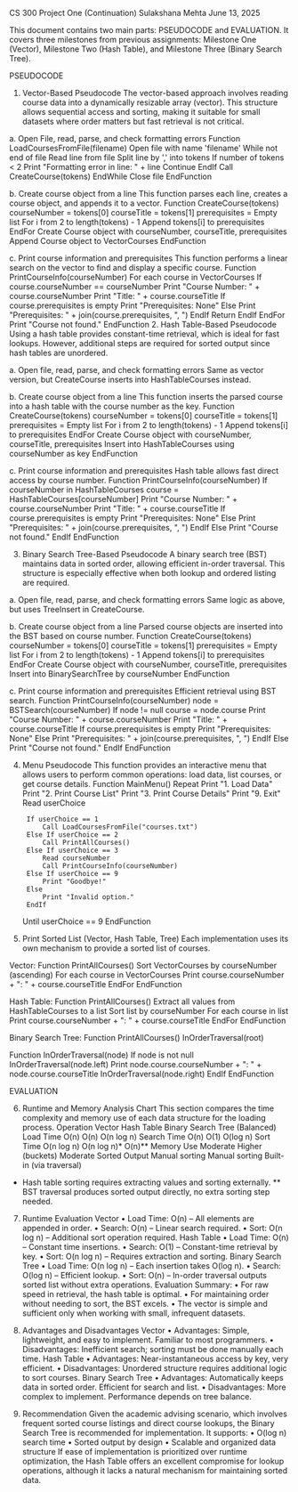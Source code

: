 CS 300 Project One (Continuation)
Sulakshana Mehta
June 13, 2025

This document contains two main parts: PSEUDOCODE and EVALUATION. It covers three milestones from previous assignments: Milestone One (Vector), Milestone Two (Hash Table), and Milestone Three (Binary Search Tree).

PSEUDOCODE

1. Vector-Based Pseudocode
The vector-based approach involves reading course data into a dynamically resizable array (vector). This structure allows sequential access and sorting, making it suitable for small datasets where order matters but fast retrieval is not critical.

a. Open File, read, parse, and check formatting errors
Function LoadCoursesFromFile(filename)
    Open file with name 'filename'
    While not end of file
        Read line from file
        Split line by ',' into tokens
        If number of tokens < 2
            Print "Formatting error in line: " + line
            Continue
        EndIf
        Call CreateCourse(tokens)
    EndWhile
    Close file
EndFunction

b. Create course object from a line
This function parses each line, creates a course object, and appends it to a vector.
Function CreateCourse(tokens)
    courseNumber = tokens[0]
    courseTitle = tokens[1]
    prerequisites = Empty list
    For i from 2 to length(tokens) - 1
        Append tokens[i] to prerequisites
    EndFor
    Create Course object with courseNumber, courseTitle, prerequisites
    Append Course object to VectorCourses
EndFunction

c. Print course information and prerequisites
This function performs a linear search on the vector to find and display a specific course.
Function PrintCourseInfo(courseNumber)
    For each course in VectorCourses
        If course.courseNumber == courseNumber
            Print "Course Number: " + course.courseNumber
            Print "Title: " + course.courseTitle
            If course.prerequisites is empty
                Print "Prerequisites: None"
            Else
                Print "Prerequisites: " + join(course.prerequisites, ", ")
            EndIf
            Return
        EndIf
    EndFor
    Print "Course not found."
EndFunction
2. Hash Table-Based Pseudocode
Using a hash table provides constant-time retrieval, which is ideal for fast lookups. However, additional steps are required for sorted output since hash tables are unordered.

a. Open file, read, parse, and check formatting errors
Same as vector version, but CreateCourse inserts into HashTableCourses instead.

b. Create course object from a line
This function inserts the parsed course into a hash table with the course number as the key.
Function CreateCourse(tokens)
    courseNumber = tokens[0]
    courseTitle = tokens[1]
    prerequisites = Empty list
    For i from 2 to length(tokens) - 1
        Append tokens[i] to prerequisites
    EndFor
    Create Course object with courseNumber, courseTitle, prerequisites
    Insert into HashTableCourses using courseNumber as key
EndFunction

c. Print course information and prerequisites
Hash table allows fast direct access by course number.
Function PrintCourseInfo(courseNumber)
    If courseNumber in HashTableCourses
        course = HashTableCourses[courseNumber]
        Print "Course Number: " + course.courseNumber
        Print "Title: " + course.courseTitle
        If course.prerequisites is empty
            Print "Prerequisites: None"
        Else
            Print "Prerequisites: " + join(course.prerequisites, ", ")
        EndIf
    Else
        Print "Course not found."
    EndIf
EndFunction

3. Binary Search Tree-Based Pseudocode
A binary search tree (BST) maintains data in sorted order, allowing efficient in-order traversal. This structure is especially effective when both lookup and ordered listing are required.

a. Open file, read, parse, and check formatting errors
Same logic as above, but uses TreeInsert in CreateCourse.

b. Create course object from a line
Parsed course objects are inserted into the BST based on course number.
Function CreateCourse(tokens)
    courseNumber = tokens[0]
    courseTitle = tokens[1]
    prerequisites = Empty list
    For i from 2 to length(tokens) - 1
        Append tokens[i] to prerequisites
    EndFor
    Create Course object with courseNumber, courseTitle, prerequisites
    Insert into BinarySearchTree by courseNumber
EndFunction

c. Print course information and prerequisites
Efficient retrieval using BST search.
Function PrintCourseInfo(courseNumber)
    node = BSTSearch(courseNumber)
    If node != null
        course = node.course
        Print "Course Number: " + course.courseNumber
        Print "Title: " + course.courseTitle
        If course.prerequisites is empty
            Print "Prerequisites: None"
        Else
            Print "Prerequisites: " + join(course.prerequisites, ", ")
        EndIf
    Else
        Print "Course not found."
    EndIf
EndFunction

4. Menu Pseudocode
This function provides an interactive menu that allows users to perform common operations: load data, list courses, or get course details.
Function MainMenu()
    Repeat
        Print "1. Load Data"
        Print "2. Print Course List"
        Print "3. Print Course Details"
        Print "9. Exit"
        Read userChoice

        If userChoice == 1
            Call LoadCoursesFromFile("courses.txt")
        Else If userChoice == 2
            Call PrintAllCourses()
        Else If userChoice == 3
            Read courseNumber
            Call PrintCourseInfo(courseNumber)
        Else If userChoice == 9
            Print "Goodbye!"
        Else
            Print "Invalid option."
        EndIf
    Until userChoice == 9
EndFunction

5. Print Sorted List (Vector, Hash Table, Tree)
Each implementation uses its own mechanism to provide a sorted list of courses.

Vector:
Function PrintAllCourses()
    Sort VectorCourses by courseNumber (ascending)
    For each course in VectorCourses
        Print course.courseNumber + ": " + course.courseTitle
    EndFor
EndFunction

Hash Table:
Function PrintAllCourses()
    Extract all values from HashTableCourses to a list
    Sort list by courseNumber
    For each course in list
        Print course.courseNumber + ": " + course.courseTitle
    EndFor
EndFunction

Binary Search Tree:
Function PrintAllCourses()
    InOrderTraversal(root)

Function InOrderTraversal(node)
    If node is not null
        InOrderTraversal(node.left)
        Print node.course.courseNumber + ": " + node.course.courseTitle
        InOrderTraversal(node.right)
    EndIf
EndFunction

EVALUATION

6. Runtime and Memory Analysis Chart
This section compares the time complexity and memory use of each data structure for the loading process.
Operation	Vector	Hash Table	Binary Search Tree (Balanced)
Load Time	O(n)	O(n)	O(n log n)
Search Time	O(n)	O(1)	O(log n)
Sort Time	O(n log n)	O(n log n)*	O(n)**
Memory Use	Moderate	Higher (buckets)	Moderate
Sorted Output	Manual sorting	Manual sorting	Built-in (via traversal)

* Hash table sorting requires extracting values and sorting externally.
** BST traversal produces sorted output directly, no extra sorting step needed.
7. Runtime Evaluation
Vector
•	Load Time: O(n) – All elements are appended in order.
•	Search: O(n) – Linear search required.
•	Sort: O(n log n) – Additional sort operation required.
Hash Table
•	Load Time: O(n) – Constant time insertions.
•	Search: O(1) – Constant-time retrieval by key.
•	Sort: O(n log n) – Requires extraction and sorting.
Binary Search Tree
•	Load Time: O(n log n) – Each insertion takes O(log n).
•	Search: O(log n) – Efficient lookup.
•	Sort: O(n) – In-order traversal outputs sorted list without extra operations.
Evaluation Summary:
•	For raw speed in retrieval, the hash table is optimal.
•	For maintaining order without needing to sort, the BST excels.
•	The vector is simple and sufficient only when working with small, infrequent datasets.
8. Advantages and Disadvantages
Vector
•	Advantages: Simple, lightweight, and easy to implement. Familiar to most programmers.
•	Disadvantages: Inefficient search; sorting must be done manually each time.
Hash Table
•	Advantages: Near-instantaneous access by key, very efficient.
•	Disadvantages: Unordered structure requires additional logic to sort courses.
Binary Search Tree
•	Advantages: Automatically keeps data in sorted order. Efficient for search and list.
•	Disadvantages: More complex to implement. Performance depends on tree balance.

9. Recommendation
Given the academic advising scenario, which involves frequent sorted course listings and direct course lookups, the Binary Search Tree is recommended for implementation. It supports:
•	O(log n) search time
•	Sorted output by design
•	Scalable and organized data structure
If ease of implementation is prioritized over runtime optimization, the Hash Table offers an excellent compromise for lookup operations, although it lacks a natural mechanism for maintaining sorted data.
